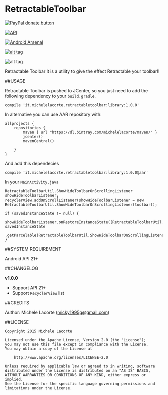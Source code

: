 # RetractableToolbar

<span class="badge-paypal"><a href="https://www.paypal.com/cgi-bin/webscr?cmd=_s-xclick&amp;hosted_button_id=LY7EX8WMWPWV6" title="Donate to this project using Paypal"><img src="https://img.shields.io/badge/paypal-donate-yellow.svg" alt="PayPal donate button" /></a></span>

[![API](https://img.shields.io/badge/API-21%2B-blue.svg?style=flat)](https://android-arsenal.com/api?level=21)

[![Android Arsenal](https://img.shields.io/badge/Android%20Arsenal-RetractableToolbar-brightgreen.svg?style=flat)](http://android-arsenal.com/details/1/2844)

[![alt tag](http://www.android-gems.com/badge/michelelacorte/RetractableToolbar.svg)](http://www.android-gems.com/lib/michelelacorte/RetractableToolbar?lib_id=709)

![alt tag](http://i.giphy.com/3oEduTiPtJGG9Q23Xq.gif)

Retractable Toolbar it is a utility to give the effect Retractable your toolbar!!

##USAGE

Retractable Toolbar is pushed to JCenter, so you just need to add the following dependency to your `build.gradle`.
```
compile 'it.michelelacorte.retractabletoolbar:library:1.0.0'
```

In alternative you can use AAR repository with:

```
allprojects {
    repositories {
        maven { url "https://dl.bintray.com/michelelacorte/maven/" }
        jcenter()
        mavenCentral()

    }
}
```

And add this dependecies

```
compile 'it.michelelacorte.retractabletoolbar:library:1.0.0@aar'
```

In your `MainActivity.java`

```
RetractableToolbarUtil.ShowHideToolbarOnScrollingListener showHideToolbarListener;
recyclerView.addOnScrollListener(showHideToolbarListener = new RetractableToolbarUtil.ShowHideToolbarOnScrollingListener(toolbar));

if (savedInstanceState != null) {
            showHideToolbarListener.onRestoreInstanceState((RetractableToolbarUtil.ShowHideToolbarOnScrollingListener.State) savedInstanceState
                    .getParcelable(RetractableToolbarUtil.ShowHideToolbarOnScrollingListener.SHOW_HIDE_TOOLBAR_LISTENER_STATE));
}
```

##SYSTEM REQUIREMENT

Android API 21+

##CHANGELOG

**v1.0.0**
- Support API 21+
- Support `RecyclerView` list

##CREDITS

Author: Michele Lacorte (micky1995g@gmail.com)

##LICENSE

```
Copyright 2015 Michele Lacorte

Licensed under the Apache License, Version 2.0 (the "License");
you may not use this file except in compliance with the License.
You may obtain a copy of the License at

    http://www.apache.org/licenses/LICENSE-2.0

Unless required by applicable law or agreed to in writing, software
distributed under the License is distributed on an "AS IS" BASIS,
WITHOUT WARRANTIES OR CONDITIONS OF ANY KIND, either express or implied.
See the License for the specific language governing permissions and
limitations under the License.
```
